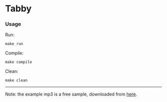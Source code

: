 # Tabby

### Usage

Run:
```
make run
```

Compile:
```
make compile
```

Clean:
```
make clean
```

---

Note: the example mp3 is a free sample, downloaded from [here](http://www.noiseaddicts.com/free-samples-mp3/?id=1449).
